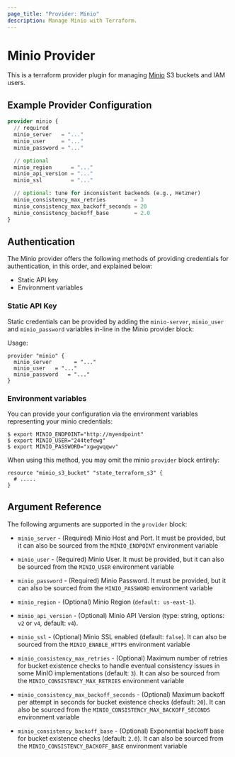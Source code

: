 ```yaml
---
page_title: "Provider: Minio"
description: Manage Minio with Terraform.
---
```


# Minio Provider

This is a terraform provider plugin for managing [Minio](https://min.io/) S3 buckets and IAM users.

## Example Provider Configuration

```terraform
provider minio {
  // required
  minio_server   = "..."
  minio_user     = "..."
  minio_password = "..."

  // optional
  minio_region      = "..."
  minio_api_version = "..."
  minio_ssl         = "..."

  // optional: tune for inconsistent backends (e.g., Hetzner)
  minio_consistency_max_retries         = 3
  minio_consistency_max_backoff_seconds = 20
  minio_consistency_backoff_base        = 2.0
}
```

## Authentication

The Minio provider offers the following methods of providing credentials for
authentication, in this order, and explained below:

- Static API key
- Environment variables

### Static API Key

Static credentials can be provided by adding the `minio-server`, `minio_user` and `minio_password` variables in-line in the
Minio provider block:

Usage:

```hcl
provider "minio" {
  minio_server       = "..."
  minio_user   = "..."
  minio_password   = "..."
}
```

### Environment variables

You can provide your configuration via the environment variables representing your minio credentials:

```
$ export MINIO_ENDPOINT="http://myendpoint"
$ export MINIO_USER="244tefewg"
$ export MINIO_PASSWORD="xgwgwqqwv"
```

When using this method, you may omit the
minio `provider` block entirely:

```hcl
resource "minio_s3_bucket" "state_terraform_s3" {
  # .....
}
```

## Argument Reference

The following arguments are supported in the `provider` block:

- `minio_server` - (Required) Minio Host and Port. It must be provided, but
  it can also be sourced from the `MINIO_ENDPOINT` environment variable

- `minio_user` - (Required) Minio User. It must be provided, but
  it can also be sourced from the `MINIO_USER` environment variable

- `minio_password` - (Required) Minio Password. It must be provided, but
  it can also be sourced from the `MINIO_PASSWORD` environment variable

- `minio_region` - (Optional) Minio Region (`default: us-east-1`).

- `minio_api_version` - (Optional) Minio API Version (type: string, options: `v2` or `v4`, default: `v4`).

- `minio_ssl` - (Optional) Minio SSL enabled (default: `false`). It can also be sourced from the
  `MINIO_ENABLE_HTTPS` environment variable

- `minio_consistency_max_retries` - (Optional) Maximum number of retries for bucket existence checks to handle eventual consistency issues in some MinIO implementations (default: `3`). It can also be sourced from the `MINIO_CONSISTENCY_MAX_RETRIES` environment variable

- `minio_consistency_max_backoff_seconds` - (Optional) Maximum backoff per attempt in seconds for bucket existence checks (default: `20`). It can also be sourced from the `MINIO_CONSISTENCY_MAX_BACKOFF_SECONDS` environment variable

- `minio_consistency_backoff_base` - (Optional) Exponential backoff base for bucket existence checks (default: `2.0`). It can also be sourced from the `MINIO_CONSISTENCY_BACKOFF_BASE` environment variable

